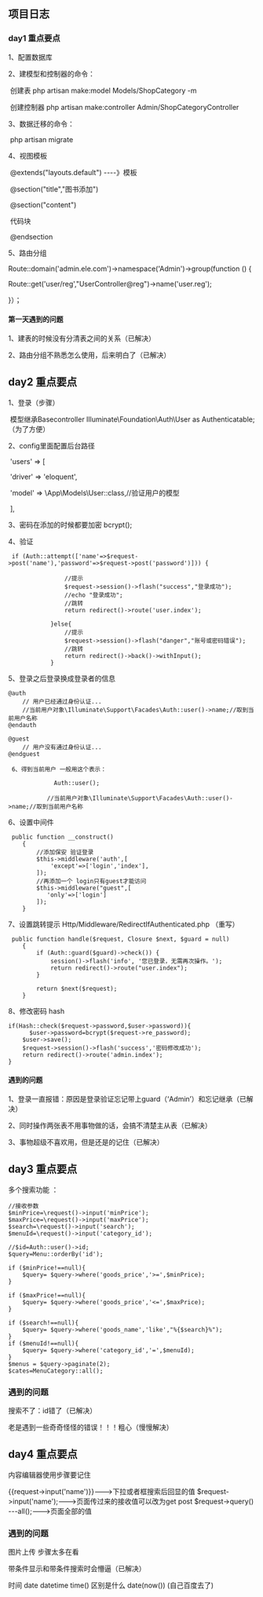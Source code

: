 ## 项目日志

###  day1 重点要点 

1、配置数据库

2、建模型和控制器的命令：

​            创建表  php artisan make:model Models/ShopCategory -m

​            创建控制器 php artisan make:controller Admin/ShopCategoryController

3、数据迁移的命令：

​            php artisan migrate

4、视图模板

​             @extends("layouts.default")  ----》模板

​              @section("title","图书添加")

​               @section("content")  

​                        代码块

​                @endsection

5、路由分组

​       Route::domain('admin.ele.com')->namespace('Admin')->group(function () {

​                      Route::get('user/reg',"UserController@reg")->name('user.reg'); 

}）；



#### 第一天遇到的问题

1、建表的时候没有分清表之间的关系（已解决）

2、路由分组不熟悉怎么使用，后来明白了（已解决）









## day2 重点要点

1、登录（步骤）

​       模型继承Basecontroller     Illuminate\Foundation\Auth\User as Authenticatable; （为了方便）

2、config里面配置后台路径

​            'users' => [          

​                              'driver' => 'eloquent',      

​                               'model' => \App\Models\User::class,//验证用户的模型   

​              ],

3、密码在添加的时候都要加密  bcrypt();

4、验证

```
 if (Auth::attempt(['name'=>$request->post('name'),'password'=>$request->post('password')])) {

                //提示
                $request->session()->flash("success","登录成功");
                //echo "登录成功";
                //跳转
                return redirect()->route('user.index');

            }else{
                //提示
                $request->session()->flash("danger","账号或密码错误");
                //跳转
                return redirect()->back()->withInput();
            }
```

 5、登录之后登录换成登录者的信息

```
@auth
    // 用户已经通过身份认证...
    //当前用户对象\Illuminate\Support\Facades\Auth::user()->name;//取到当前用户名称
@endauth

@guest
    // 用户没有通过身份认证...
@endguest

 6、得到当前用户 一般用这个表示：

             Auth::user();

           //当前用户对象\Illuminate\Support\Facades\Auth::user()->name;//取到当前用户名称

```

6、设置中间件

```
 public function __construct()
    {
        //添加保安 验证登录
        $this->middleware('auth',[
            'except'=>['login','index'],
        ]);
        //再添加一个 login只有guest才能访问
        $this->middleware("guest",[
           'only'=>['login']
        ]);
    }
```

7、设置跳转提示 Http/Middleware/RedirectIfAuthenticated.php （重写）

```
 public function handle($request, Closure $next, $guard = null)
    {
        if (Auth::guard($guard)->check()) {
            session()->flash('info', '您已登录，无需再次操作。');
            return redirect()->route("user.index");
        }

        return $next($request);
    }
```

8、修改密码   hash

```
if(Hash::check($request->password,$user->password)){
      $user->password=bcrypt($request->re_password);
    $user->save();
    $request->session()->flash('success','密码修改成功');
    return redirect()->route('admin.index');
}
```

#### 遇到的问题

1、登录一直报错：原因是登录验证忘记带上guard（‘Admin’）和忘记继承（已解决）

2、同时操作两张表不用事物做的话，会搞不清楚主从表（已解决）

3、事物超级不喜欢用，但是还是的记住（已解决）





## day3 重点要点

多个搜索功能 ：

```
//接收参数
$minPrice=\request()->input('minPrice');
$maxPrice=\request()->input('maxPrice');
$search=\request()->input('search');
$menuId=\request()->input('category_id');

//$id=Auth::user()->id;
$query=Menu::orderBy('id');

if ($minPrice!==null){
    $query= $query->where('goods_price','>=',$minPrice);
}

if ($maxPrice!==null){
    $query= $query->where('goods_price','<=',$maxPrice);
}

if ($search!==null){
    $query= $query->where('goods_name','like',"%{$search}%");
}
if ($menuId!==null){
    $query= $query->where('category_id','=',$menuId);
}
$menus = $query->paginate(2);
$cates=MenuCategory::all();
```

###  遇到的问题

搜索不了：id错了（已解决）

老是遇到一些奇奇怪怪的错误！！！粗心（慢慢解决）



## day4 重点要点

内容编辑器使用步骤要记住

{{request->input('name')}}--->下拉或者框搜索后回显的值
$request->input('name');--->页面传过来的接收值可以改为get post
$request->query()    ---all();--->页面全部的值

### 遇到的问题

图片上传  步骤太多在看

带条件显示和带条件搜索时会懵逼（已解决）

时间 date datetime  time()   区别是什么    date(now())    (自己百度去了)

